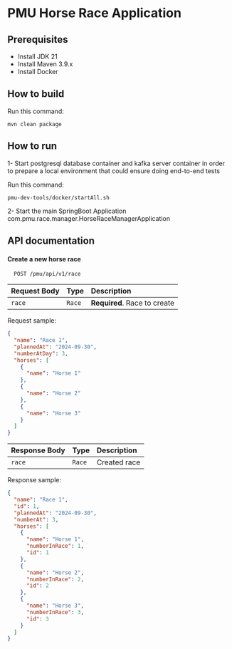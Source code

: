 # PMU Horse Race Application

## Prerequisites

- Install JDK 21
- Install Maven 3.9.x
- Install Docker

## How to build
Run this command:
```
mvn clean package
```
## How to run
1- Start postgresql database container and kafka server container in order to prepare a local environment that could ensure doing end-to-end tests

Run this command:

```
pmu-dev-tools/docker/startAll.sh
```

2- Start the main SpringBoot Application com.pmu.race.manager.HorseRaceManagerApplication

## API documentation
#### Create a new horse race

```http
  POST /pmu/api/v1/race
```

| Request Body | Type   | Description                  |
|:-------------|:-------|:-----------------------------|
| `race`       | `Race` | **Required**. Race to create |

Request sample:

```json
{
  "name": "Race 1",
  "plannedAt": "2024-09-30",
  "numberAtDay": 3,
  "horses": [
    {
      "name": "Horse 1"
    },
    {
      "name": "Horse 2"
    },
    {
      "name": "Horse 3"
    }
  ]
}
```

| Response Body | Type   | Description  |
|:--------------|:-------|:-------------|
| `race`        | `Race` | Created race |

Response sample:

```json
{
  "name": "Race 1",
  "id": 1,
  "plannedAt": "2024-09-30",
  "numberAt": 3,
  "horses": [
    {
      "name": "Horse 1",
      "numberInRace": 1,
      "id": 1
    },
    {
      "name": "Horse 2",
      "numberInRace": 2,
      "id": 2
    },
    {
      "name": "Horse 3",
      "numberInRace": 3,
      "id": 3
    }
  ]
}
```